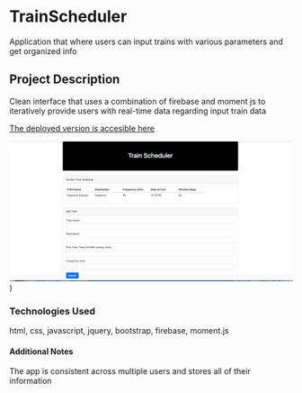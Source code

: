 # TrainScheduler
Application that where users can input trains with various parameters and get organized info

## Project Description
Clean interface that uses a combination of firebase and moment js to iteratively provide users with real-time data regarding input train data

[The deployed version is accesible here](https://greysongy.github.io/TrainScheduler/)

![alt text](trainSchedulersSS.png))

### Technologies Used

html, css, javascript, jquery, bootstrap, firebase, moment.js

#### Additional Notes

The app is consistent across multiple users and stores all of their information
